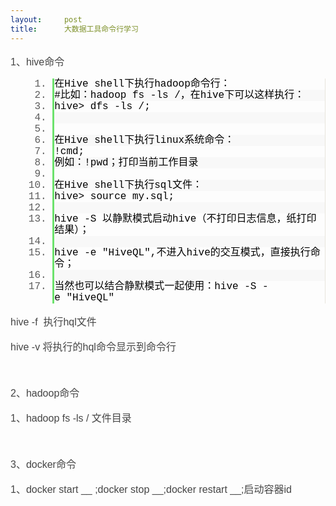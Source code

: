 ```yaml
---
layout:     post
title:      大数据工具命令行学习
---
```

<div id="article_content" class="article_content clearfix csdn-tracking-statistics" data-pid="blog" data-mod="popu_307" data-dsm="post">
								            <link rel="stylesheet" href="https://csdnimg.cn/release/phoenix/template/css/ck_htmledit_views-f76675cdea.css">
						<div class="htmledit_views" id="content_views">
                
<p style="color:rgb(69,69,69);font-family:'PingFang SC', 'Microsoft YaHei', SimHei, Arial, SimSun;font-size:16px;">
1、hive命令</p>
<p style="color:rgb(69,69,69);font-family:'PingFang SC', 'Microsoft YaHei', SimHei, Arial, SimSun;font-size:16px;">
</p>
<ol start="1" style="font-size:16px;border-top:none;border-right:1px solid rgb(231,229,220);border-bottom:none;border-left:none;color:rgb(92,92,92);font-family:Consolas, 'Courier New', Courier, mono, serif;"><li class="alt" style="margin-left:40px;list-style:decimal;border-top:none;border-right:none;border-bottom:none;border-left:3px solid rgb(108,226,108);color:inherit;line-height:18px;">
<span style="border:none;color:#000000;background-color:inherit;">在Hive shell下执行hadoop命令行：  </span></li><li style="margin-left:40px;list-style:decimal;border-top:none;border-right:none;border-bottom:none;border-left:3px solid rgb(108,226,108);background-color:rgb(248,248,248);line-height:18px;">
<span style="border:none;color:#000000;background-color:inherit;">#比如：hadoop fs -ls /，在hive下可以这样执行：  </span></li><li class="alt" style="margin-left:40px;list-style:decimal;border-top:none;border-right:none;border-bottom:none;border-left:3px solid rgb(108,226,108);color:inherit;line-height:18px;">
<span style="border:none;color:#000000;background-color:inherit;">hive&gt; dfs -ls /;  </span></li><li style="margin-left:40px;list-style:decimal;border-top:none;border-right:none;border-bottom:none;border-left:3px solid rgb(108,226,108);background-color:rgb(248,248,248);line-height:18px;">
<span style="border:none;color:#000000;background-color:inherit;">  </span></li><li class="alt" style="margin-left:40px;list-style:decimal;border-top:none;border-right:none;border-bottom:none;border-left:3px solid rgb(108,226,108);color:inherit;line-height:18px;">
<span style="border:none;color:#000000;background-color:inherit;">  </span></li><li style="margin-left:40px;list-style:decimal;border-top:none;border-right:none;border-bottom:none;border-left:3px solid rgb(108,226,108);background-color:rgb(248,248,248);line-height:18px;">
<span style="border:none;color:#000000;background-color:inherit;">在Hive shell下执行linux系统命令：  </span></li><li class="alt" style="margin-left:40px;list-style:decimal;border-top:none;border-right:none;border-bottom:none;border-left:3px solid rgb(108,226,108);color:inherit;line-height:18px;">
<span style="border:none;color:#000000;background-color:inherit;">!cmd;  </span></li><li style="margin-left:40px;list-style:decimal;border-top:none;border-right:none;border-bottom:none;border-left:3px solid rgb(108,226,108);background-color:rgb(248,248,248);line-height:18px;">
<span style="border:none;color:#000000;background-color:inherit;">例如：!pwd；打印当前工作目录  </span></li><li class="alt" style="margin-left:40px;list-style:decimal;border-top:none;border-right:none;border-bottom:none;border-left:3px solid rgb(108,226,108);color:inherit;line-height:18px;">
<span style="border:none;color:#000000;background-color:inherit;">  </span></li><li style="margin-left:40px;list-style:decimal;border-top:none;border-right:none;border-bottom:none;border-left:3px solid rgb(108,226,108);background-color:rgb(248,248,248);line-height:18px;">
<span style="border:none;color:#000000;background-color:inherit;">在Hive shell下执行sql文件：  </span></li><li class="alt" style="margin-left:40px;list-style:decimal;border-top:none;border-right:none;border-bottom:none;border-left:3px solid rgb(108,226,108);color:inherit;line-height:18px;">
<span style="border:none;color:#000000;background-color:inherit;">hive&gt; source my.sql;  </span></li><li style="margin-left:40px;list-style:decimal;border-top:none;border-right:none;border-bottom:none;border-left:3px solid rgb(108,226,108);background-color:rgb(248,248,248);line-height:18px;">
<span style="border:none;color:#000000;background-color:inherit;">  </span></li><li class="alt" style="margin-left:40px;list-style:decimal;border-top:none;border-right:none;border-bottom:none;border-left:3px solid rgb(108,226,108);color:inherit;line-height:18px;">
<span style="border:none;color:#000000;background-color:inherit;">hive -S 以静默模式启动hive（不打印日志信息，纸打印结果）；  </span></li><li style="margin-left:40px;list-style:decimal;border-top:none;border-right:none;border-bottom:none;border-left:3px solid rgb(108,226,108);background-color:rgb(248,248,248);line-height:18px;">
<span style="border:none;color:#000000;background-color:inherit;">  </span></li><li class="alt" style="margin-left:40px;list-style:decimal;border-top:none;border-right:none;border-bottom:none;border-left:3px solid rgb(108,226,108);color:inherit;line-height:18px;">
<span style="border:none;color:#000000;background-color:inherit;">hive -e "HiveQL",不进入hive的交互模式，直接执行命令；  </span></li><li style="margin-left:40px;list-style:decimal;border-top:none;border-right:none;border-bottom:none;border-left:3px solid rgb(108,226,108);background-color:rgb(248,248,248);line-height:18px;">
<span style="border:none;color:#000000;background-color:inherit;">  </span></li><li class="alt" style="margin-left:40px;list-style:decimal;border-top:none;border-right:none;border-bottom:none;border-left:3px solid rgb(108,226,108);color:inherit;line-height:18px;">
<span style="border:none;color:#000000;background-color:inherit;">当然也可以结合静默模式一起使用：hive -S -e "HiveQL"  </span></li></ol><span style="color:rgb(69,69,69);font-family:'PingFang SC', 'Microsoft YaHei', SimHei, Arial, SimSun;font-size:16px;"></span><span style="color:rgb(69,69,69);font-family:'PingFang SC', 'Microsoft YaHei', SimHei, Arial, SimSun;font-size:16px;"><span></span>hive
 -f  执行hql文件</span>
<p style="color:rgb(69,69,69);font-family:'PingFang SC', 'Microsoft YaHei', SimHei, Arial, SimSun;font-size:16px;">
</p>
<p style="color:rgb(69,69,69);font-family:'PingFang SC', 'Microsoft YaHei', SimHei, Arial, SimSun;font-size:16px;">
<span></span><span></span>hive -v 将执行的hql命令显示到命令行</p>
<p style="color:rgb(69,69,69);font-family:'PingFang SC', 'Microsoft YaHei', SimHei, Arial, SimSun;font-size:16px;">
<br></p>
<p style="color:rgb(69,69,69);font-family:'PingFang SC', 'Microsoft YaHei', SimHei, Arial, SimSun;font-size:16px;">
2、hadoop命令</p>
<p style="color:rgb(69,69,69);font-family:'PingFang SC', 'Microsoft YaHei', SimHei, Arial, SimSun;font-size:16px;">
<span></span></p>
<p style="color:rgb(69,69,69);font-family:'PingFang SC', 'Microsoft YaHei', SimHei, Arial, SimSun;font-size:16px;">
<span><span style="color:rgb(69,69,69);font-family:'PingFang SC', 'Microsoft YaHei', SimHei, Arial, SimSun;font-size:16px;"><span></span>1、hadoop fs -ls / 文件目录</span></span></p>
<p style="color:rgb(69,69,69);font-family:'PingFang SC', 'Microsoft YaHei', SimHei, Arial, SimSun;font-size:16px;">
<span><span style="color:rgb(69,69,69);font-family:'PingFang SC', 'Microsoft YaHei', SimHei, Arial, SimSun;font-size:16px;"><br></span></span></p>
<p style="color:rgb(69,69,69);font-family:'PingFang SC', 'Microsoft YaHei', SimHei, Arial, SimSun;font-size:16px;">
<span><span style="color:rgb(69,69,69);font-family:'PingFang SC', 'Microsoft YaHei', SimHei, Arial, SimSun;font-size:16px;">3、docker命令</span></span></p>
<p style="color:rgb(69,69,69);font-family:'PingFang SC', 'Microsoft YaHei', SimHei, Arial, SimSun;font-size:16px;">
<span><span style="color:rgb(69,69,69);font-family:'PingFang SC', 'Microsoft YaHei', SimHei, Arial, SimSun;font-size:16px;"><span></span>1、docker start __ ;docker stop __;docker restart __;启动容器id</span></span></p>
<p style="color:rgb(69,69,69);font-family:'PingFang SC', 'Microsoft YaHei', SimHei, Arial, SimSun;font-size:16px;">
<span><span style="color:rgb(69,69,69);font-family:'PingFang SC', 'Microsoft YaHei', SimHei, Arial, SimSun;font-size:16px;"><br></span></span></p>
            </div>
                </div>